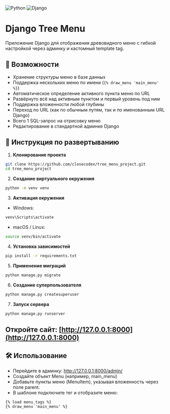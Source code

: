 ![Python](https://img.shields.io/badge/Python-3.9%2B-blue)
![Django](https://img.shields.io/badge/Django-4.2-green)

# Django Tree Menu

Приложение Django для отображения древовидного меню с гибкой настройкой через админку и кастомный template tag.

## 📌 Возможности

- Хранение структуры меню в базе данных
- Поддержка нескольких меню по имени (`{% draw_menu 'main_menu' %}`)
- Автоматическое определение активного пункта меню по URL
- Развёрнуто всё над активным пунктом и первый уровень под ним
- Поддержка вложенности любой глубины
- Переход по URL (как по обычным путям, так и по именованным URL Django)
- Всего 1 SQL-запрос на отрисовку меню
- Редактирование в стандартной админке Django

## 🚀 Инструкция по развертыванию

1. **Клонирование проекта**

```bash
git clone https://github.com/closecodex/tree_menu_project.git
cd tree_menu_project
```

2. **Создание виртуального окружения**
```bash
python -m venv venv
```

3. **Активация окружения**
- Windows:
```bash
venv\Scripts\activate
```

- macOS / Linux:
```bash
source venv/bin/activate
```

4. **Установка зависимостей**

```bash
pip install -r requirements.txt
```

5. **Применение миграций**

```bash
python manage.py migrate
```

6. **Создание суперпользователя**

```bash
python manage.py createsuperuser
```

7. **Запуск сервера**

```bash
python manage.py runserver
```

## Откройте сайт: [http://127.0.0.1:8000](http://127.0.0.1:8000)

## 🛠 Использование

- Перейдите в админку: http://127.0.0.1:8000/admin/
- Создайте объект Menu (например, main_menu)
- Добавьте пункты меню (MenuItem), указывая вложенность через поле parent.
- В шаблоне подключите тег и отобразите меню:
  
```django
{% load menu_tags %}
{% draw_menu 'main_menu' %}
```
